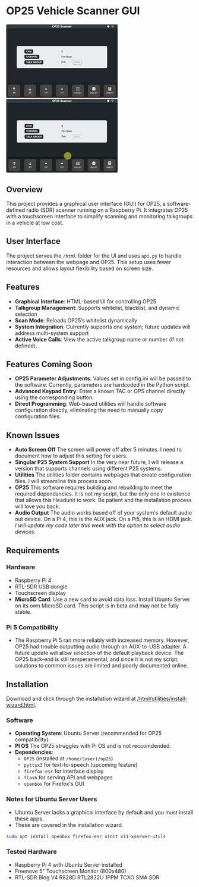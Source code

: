 # OP25 Vehicle Scanner GUI

<p><img src="help/screenshot.png" width="300"/> <img src="help/screenshot-animated.gif" width="300"/></p>

## Overview
This project provides a graphical user interface (GUI) for OP25, a software-defined radio (SDR) scanner running on a Raspberry Pi. It integrates OP25 with a touchscreen interface to simplify scanning and monitoring talkgroups in a vehicle at low cost.

## User Interface
The project serves the `/html` folder for the UI and uses `api.py` to handle interaction between the webpage and OP25. This setup uses fewer resources and allows layout flexibility based on screen size.

## Features
- **Graphical Interface**: HTML-based UI for controlling OP25
- **Talkgroup Management**: Supports whitelist, blacklist, and dynamic selection
- **Scan Mode**: Reloads OP25’s whitelist dynamically
- **System Integration**: Currently supports one system; future updates will address multi-system support
- **Active Voice Calls**: View the active talkgroup name or number (if not defined).
  
## Features Coming Soon
- **OP25 Parameter Adjustments**: Values set in config.ini will be passed to the software. Currently, parameters are hardcoded in the Python script.
- **Advanced Keypad Entry**: Enter a known TAC or OPS channel directly using the corresponding button.
- **Direct Programming**: Web-based utilities will handle software configuration directly, eliminating the need to manually copy configuration files.

## Known Issues
- **Auto Screen Off** The screen will power off after 5 minutes. I need to document how to adjust this setting for users.
- **Singular P25 System Support** In the very near future, I will release a version that supports channels using different P25 systems.
- **Utilities** The utilities folder contains webpages that create configuration files. I will streamline this process soon.
- **OP25** This software requires building and rebuilding to meet the required dependancies. It is not my script, but the only one in existence that allows this Headunit to work. Be patient and the installation process will love you back.
- **Audio Output** The audio works based off of your system's default audio out device. On a Pi 4, this is the AUX jack. On a Pi5, this is an HDMI jack. *I will update my code later this week with the option to select audio devices.* 

## Requirements

### Hardware
- Raspberry Pi 4 
- RTL-SDR USB dongle 
- Touchscreen display 
- **MicroSD Card**: Use a new card to avoid data loss. Install Ubuntu Server on its own MicroSD card. This script is in beta and may not be fully stable.

### Pi 5 Compatibility
- The Raspberry Pi 5 ran more reliably with increased memory. However, OP25 had trouble outputting audio through an AUX-to-USB adapter. A future update will allow selection of the default playback device. The OP25 back-end is still temperamental, and since it is not my script, solutions to common issues are limited and poorly documented online.

## Installation
Download and click through the installation wizard at [/html/utilities/install-wizard.html](https://github.com/TheMrNaab/op25-headunit/blob/6022ac7fdb9acd2600f27025fefb03b12a39c06e/html/utilities/install-wizard.html). 

### Software
- **Operating System**: Ubuntu Server (recommended for OP25 compatibility).
- **PI OS** The OP25 struggles with Pi OS and is not reccomdended. 
- **Dependencies**:  
  - `OP25` (installed at `/home/(user)/op25`)    
  - `pyttsx3` for text-to-speech (upcoming feature)  
  - `firefox-esr` for interface display
  - `flash` for serving API and webpages
  - `openbox` for Firefox's GUI

### Notes for Ubuntu Server Users
- Ubuntu Server lacks a graphical interface by default and you must install these apps.
- These are covered in the installation wizard.

```bash
sudo apt install openbox firefox-esr xinit x11-xserver-utils
```

### Tested Hardware
- Raspberry Pi 4 with Ubuntu Server installed  
- Freenove 5" Touchscreen Monitor (800x480)  
- RTL-SDR Blog V4 R828D RTL2832U 1PPM TCXO SMA SDR  


